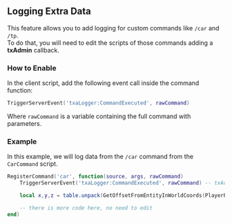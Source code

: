## Logging Extra Data
This feature allows you to add logging for custom commands like `/car` and `/tp`.  
To do that, you will need to edit the scripts of those commands adding a **txAdmin** callback.  
  
### How to Enable
In the client script, add the following event call inside the command function:  
```lua
TriggerServerEvent('txaLogger:CommandExecuted', rawCommand)
```
Where `rawCommand` is a variable containing the full command with parameters.
  
### Example
In this example, we will log data from the `/car` command from the `CarCommand` script.
```lua
RegisterCommand('car', function(source, args, rawCommand)
    TriggerServerEvent('txaLogger:CommandExecuted', rawCommand) -- txAdmin logging Callback

    local x,y,z = table.unpack(GetOffsetFromEntityInWorldCoords(PlayerPedId(), 0.0, 8.0, 0.5))

    -- there is more code here, no need to edit
end)
```
